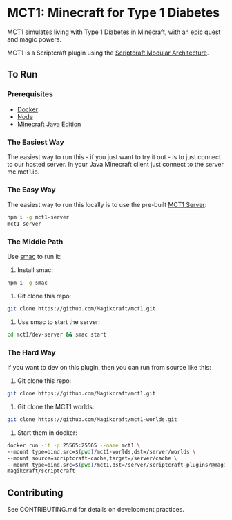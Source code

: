 # MCT1: Minecraft for Type 1 Diabetes

MCT1 simulates living with Type 1 Diabetes in Minecraft, with an epic quest and magic powers.

MCT1 is a Scriptcraft plugin using the [Scriptcraft Modular Architecture](https://github.com/Magikcraft/scriptcraft-modular-arch).

## To Run

### Prerequisites

-   [Docker](https://www.docker.com/)
-   [Node](https://nodejs.org/en/)
-   [Minecraft Java Edition](https://minecraft.net)

### The Easiest Way

The easiest way to run this - if you just want to try it out - is to just connect to our hosted server. In your Java Minecraft client just connect to the server mc.mct1.io.

### The Easy Way

The easiest way to run this locally is to use the pre-built [MCT1 Server](https://github.com/Magikcraft/mct1-server):

```bash
npm i -g mct1-server
mct1-server
```

### The Middle Path

Use [smac](https://www.npmjs.com/package/smac) to run it:

1. Install smac:

```bash
npm i -g smac
```

1. Git clone this repo:

```bash
git clone https://github.com/Magikcraft/mct1.git
```

1. Use smac to start the server:

```bash 
cd mct1/dev-server && smac start
```

### The Hard Way

If you want to dev on this plugin, then you can run from source like this:

1. Git clone this repo:

```bash
git clone https://github.com/Magikcraft/mct1.git
```

1. Git clone the MCT1 worlds:

```bash
git clone https://github.com/Magikcraft/mct1-worlds.git
```

1. Start them in docker:

```bash
docker run -it -p 25565:25565 --name mct1 \
--mount type=bind,src=$(pwd)/mct1-worlds,dst=/server/worlds \
--mount source=scriptcraft-cache,target=/server/cache \
--mount type=bind,src=$(pwd)/mct1,dst=/server/scriptcraft-plugins/@magikcraft/mct1 \
magikcraft/scriptcraft
```

## Contributing

See CONTRIBUTING.md for details on development practices.
